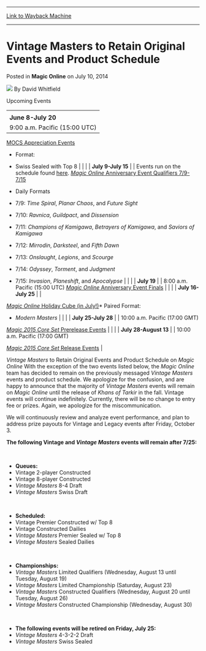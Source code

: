 
---
[Link to Wayback Machine](https://web.archive.org/web/20150220044434/http://magic.wizards.com/en/articles/archive/mtgo-articles/vintage-masters-retain-original-events-and-product-schedule-2014-07)

[_metadata_:author]:- "David Whitfield"
[_metadata_:description]:- "Upcoming Events"
[_metadata_:generator]:- "Drupal 7 (http://drupal.org)"
[_metadata_:node]:- "252086"
[_metadata_:publish_date]:- "2014-07-10"
[_metadata_:source]:- "div-main-content"
[_metadata_:title]:- "Vintage Masters to Retain Original Events and Product Schedule"
[_metadata_:wayback_capture_timestamp]:- "2015-02-20 04:44:34"
[_metadata_:wayback_raw_url]:- "https://web.archive.org/web/20150220044434id_/http://magic.wizards.com/en/articles/archive/mtgo-articles/vintage-masters-retain-original-events-and-product-schedule-2014-07"
[_metadata_:wayback_url]:- "http://magic.wizards.com/en/articles/archive/mtgo-articles/vintage-masters-retain-original-events-and-product-schedule-2014-07"
---


Vintage Masters to Retain Original Events and Product Schedule
==============================================================



 Posted in **Magic Online**
 on July 10, 2014 






![](https://media.magic.wizards.com/styles/auth_small/public/images/person/authorpic_davidwhitfield.jpg)
By David Whitfield













Upcoming Events



|  |
| --- |
|  |
| **June 8-July 20** |
| 9:00 a.m. Pacific (15:00 UTC)
[MOCS Appreciation Events](http://community.wizards.com/content/blog/4094096)

* Format:
* Swiss Sealed with Top 8
 |
|  |
| **July 9-July 15** |
| Events run on the schedule found [here](http://magic.wizards.com/en/articles/archive/its-magic-onlines-12th-anniversary-2014-06-23#qualifiers2).
[*Magic Online* Anniversary Event Qualifiers 7/9-7/15](http://magic.wizards.com/en/articles/archive/its-magic-onlines-12th-anniversary-2014-06-23#qualifiers2)

* Daily Formats
* 7/9: *Time Spiral*, *Planar Chaos*, and *Future Sight*
* 7/10: *Ravnica*, *Guildpact*, and *Dissension*
* 7/11: *Champions of Kamigawa*, *Betrayers of Kamigawa*, and *Saviors of Kamigawa*
* 7/12: *Mirrodin*, *Darksteel*, and *Fifth Dawn*
* 7/13: *Onslaught*, *Legions*, and *Scourge*
* 7/14: *Odyssey*, *Torment*, and *Judgment*
* 7/15: *Invasion*, *Planeshift*, and *Apocalypse*
 |
|  |
| **July 19** |
| 8:00 a.m. Pacific (15:00 UTC)
[*Magic Online* Anniversary Event Finals](http://magic.wizards.com/en/articles/archive/its-magic-onlines-12th-anniversary-2014-06-23#anniversaryfinals) |
|  |
| **July 16-July 25** |
| 

[*Magic Online* Holiday Cube (in July!)](http://magic.wizards.com/en/articles/archive/its-magic-onlines-12th-anniversary-2014-06-23#holiday)* Paired Format:
* *Modern Masters*
 |
|  |
| **July 25-July 28** |
| 10:00 a.m. Pacific (17:00 GMT)


[*Magic 2015 Core Set* Prerelease Events](http://magicedit.wizards.com/en/articles/archive/magic-online-2015-core-set-prerelease-and-release-events-2014-06-23#prerelease) |
|  |
| **July 28-August 13** |
| 10:00 a.m. Pacific (17:00 GMT)


[*Magic 2015 Core Set* Release Events](http://magicedit.wizards.com/en/articles/archive/magic-online-2015-core-set-prerelease-and-release-events-2014-06-23#release) |





*Vintage Masters* to Retain Original Events and Product Schedule on *Magic Online*
With the exception of the two events listed below, the *Magic Online* team has decided to remain on the previously messaged *Vintage Masters* events and product schedule. We apologize for the confusion, and are happy to announce that the majority of *Vintage Masters* events will remain on *Magic Online* until the release of *Khans of Tarkir* in the fall. Vintage events will continue indefinitely. Currently, there will be no change to entry fee or prizes. Again, we apologize for the miscommunication.


We will continuously review and analyze event performance, and plan to address prize payouts for Vintage and Legacy events after Friday, October 3.


**The following Vintage and *Vintage Masters* events will remain after 7/25:**  

 
* **Queues:**
* Vintage 2-player Constructed
* Vintage 8-player Constructed
* *Vintage Masters* 8-4 Draft
* *Vintage Masters* Swiss Draft


 

* **Scheduled:**
* Vintage Premier Constructed w/ Top 8
* Vintage Constructed Dailies
* *Vintage Masters* Premier Sealed w/ Top 8
* *Vintage Masters* Sealed Dailies


 

* **Championships:**
* *Vintage Masters* Limited Qualifiers (Wednesday, August 13 until Tuesday, August 19)
* *Vintage Masters* Limited Championship (Saturday, August 23)
* *Vintage Masters* Constructed Qualifiers (Wednesday, August 20 until Tuesday, August 26)
* *Vintage Masters* Constructed Championship (Wednesday, August 30)


 

* **The following events will be retired on Friday, July 25:**
* *Vintage Masters* 4-3-2-2 Draft
* *Vintage Masters* Swiss Sealed


 




